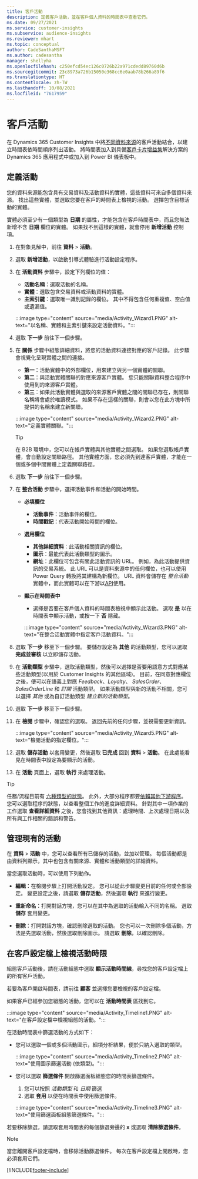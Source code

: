 ```yaml
---
title: 客戶活動
description: 定義客戶活動，並在客戶個人資料的時間表中查看它們。
ms.date: 09/27/2021
ms.service: customer-insights
ms.subservice: audience-insights
ms.reviewer: mhart
ms.topic: conceptual
author: CadeSanthaMSFT
ms.author: cadesantha
manager: shellyha
ms.openlocfilehash: c250efcd54ec126c0726b22a971cdedd89760d6b
ms.sourcegitcommit: 23c8973a726b15050e368cc6e0aab78b266a89f6
ms.translationtype: HT
ms.contentlocale: zh-TW
ms.lasthandoff: 10/08/2021
ms.locfileid: "7617959"
---
```

# <a name="customer-activities"></a>客戶活動

在 Dynamics 365 Customer Insights 中將[不同資料來源](data-sources.md)的客戶活動結合，以建立時間表依時間順序列出活動。 將時間表加入到具備[客戶卡片增益集](customer-card-add-in.md)解決方案的 Dynamics 365 應用程式中或加入到 Power BI 儀表板中。

## <a name="define-an-activity"></a>定義活動

您的資料來源能包含具有交易資料及活動資料的實體，這些資料可來自多個資料來源。 找出這些實體，並選取您要在客戶的時間表上檢視的活動。 選擇包含目標活動的實體。

實體必須至少有一個類型為 **日期** 的屬性，才能包含在客戶時間表中，而且您無法新增不含 **日期** 欄位的實體。 如果找不到這樣的實體，就會停用 **新增活動** 控制項。

1. 在對象見解中，前往 **資料** > **活動**。

1. 選取 **新增活動**，以啟動引導式體驗進行活動設定程序。

1. 在 **活動資料** 步驟中，設定下列欄位的值：

   - **活動名稱**：選取活動的名稱。
   - **實體**：選取包含交易資料或活動資料的實體。
   - **主索引鍵**：選取唯一識別記錄的欄位。 其中不得包含任何重複值、空白值或遺漏值。

   :::image type="content" source="media/Activity_Wizard1.PNG" alt-text="以名稱、實體和主索引鍵來設定活動資料。":::

1. 選取 **下一步** 前往下一個步驟。

1. 在 **關係** 步驟中組態詳細資料，將您的活動資料連接對應的客戶記錄。 此步驟會視覺化呈現實體之間的連接。  

   - **第一**：活動實體中的外部欄位，用來建立與另一個實體的關聯。
   - **第二**：與活動實體關聯的對應來源客戶實體。 您只能關聯資料整合程序中使用到的來源客戶實體。
   - **第三**：如果此活動實體與選取的來源客戶實體之間的關聯已存在，則關聯名稱將會處於唯讀模式。 如果不存在這樣的關聯，則會以您在此方塊中所提供的名稱來建立新關聯。

   :::image type="content" source="media/Activity_Wizard2.PNG" alt-text="定義實體關聯。":::

   > [!TIP]
   > 在 B2B 環境中，您可以在帳戶實體與其他實體之間選取。 如果您選取帳戶實體，會自動設定關聯路徑。 其他實體方面，您必須先到達客戶實體，才能在一個或多個中間實體上定義關聯路徑。

1. 選取 **下一步** 前往下一個步驟。 

1. 在 **整合活動** 步驟中，選擇活動事件和活動的開始時間。 
   - **必填欄位**
      - **活動事件**：活動事件的欄位。
      - **時間戳記**：代表活動開始時間的欄位。

   - **選用欄位**
      - **其他詳細資料**：此活動相關資訊的欄位。
      - **圖示**：最能代表此活動類型的圖示。
      - **網址**：此欄位可包含有關此活動資訊的 URL。 例如，為此活動提供資訊的交易系統。 此 URL 可以是資料來源中的任何欄位，也可以使用 Power Query 轉換將其建構為新欄位。 URL 資料會儲存在 *整合活動* 實體中，而此實體可以在下游以[API](apis.md)使用。

   - **顯示在時間表中**
      - 選擇是否要在客戶個人資料的時間表檢視中顯示此活動。 選取 **是** 以在時間表中顯示活動，或按一下 **否** 隱藏。

      :::image type="content" source="media/Activity_Wizard3.PNG" alt-text="在整合活動實體中指定客戶活動資料。":::

1. 選取 **下一步** 移至下一個步驟。 要儲存設定為 **其他** 的活動類型，您可以選取 **完成並審核** 以立即儲存活動。 

1. 在 **活動類型** 步驟中，選取活動類型，然後可以選擇是否要用語意方式對應某些活動類型(以用於 Customer Insights 的其他區域)。 目前，在同意對應欄位之後，便可以在語義上對應 *Feedback*、*Loyalty*、 *SalesOrder*、*SalesOrderLine* 和 *訂閱* 活動類型。 如果活動類型與新的活動不相關，您可以選擇 *其他* 或為自訂活動類型 *建立新的活動類型*。

1. 選取 **下一步** 移至下一個步驟。 

1. 在 **檢閱** 步驟中，確認您的選取。 返回先前的任何步驟，並視需要更新資訊。

   :::image type="content" source="media/Activity_Wizard5.PNG" alt-text="檢閱活動的指定欄位。":::
   
1. 選取 **儲存活動** 以套用變更，然後選取 **已完成** 回到 **資料** > **活動**。 在此處能看見在時間表中設定為要顯示的活動。 

1. 在 **活動** 頁面上，選取 **執行** 來處理活動。 

> [!TIP]
> 任務/流程目前有 [六種類型的狀態](system.md#status-types)。 此外，大部分程序都要[依賴其他下游程序](system.md#refresh-policies)。 您可以選取程序的狀態，以查看整個工作的進度詳細資料。 針對其中一項作業的工作選取 **查看詳細資料** 之後，您會找到其他資訊：處理時間、上次處理日期以及所有與工作相關的錯誤和警告。


## <a name="manage-existing-activities"></a>管理現有的活動

在 **資料** > **活動** 中，您可以查看所有已儲存的活動，並加以管理。 每個活動都是由資料列顯示，其中也包含有關來源、實體和活動類型的詳細資料。

當您選取活動時，可以使用下列動作。 

- **編輯**：在檢閱步驟上打開活動設定。 您可以從此步驟變更目前的任何或全部設定。 變更設定之後，請選取 **儲存活動**，然後選取 **執行** 來進行變更。

- **重新命名**：打開對話方塊，您可以在其中為選取的活動輸入不同的名稱。 選取 **儲存** 套用變更。

- **刪除**：打開對話方塊，確認刪除選取的活動。 您也可以一次刪除多個活動，方法是先選取活動，然後選取刪除圖示。 請選取 **刪除**，以確認刪除。

## <a name="view-activity-timelines-on-customer-profiles"></a>在客戶設定檔上檢視活動時限

組態客戶活動後，請在活動組態中選取 **顯示活動時間線**，尋找您的客戶設定檔上的所有客戶活動。

若要為客戶開啟時間表，請前往 **顧客** 並選擇您要檢視的客戶設定檔。

如果客戶已經參加您組態的活動，您可以在 **活動時間表** 區找到它。

:::image type="content" source="media/Activity_Timeline1.PNG" alt-text="在客戶設定檔中檢視組態的活動。":::

在活動時間表中篩選活動的方式如下：

- 您可以選取一個或多個活動圖示，細項分析結果，便於只納入選取的類型。

  :::image type="content" source="media/Activity_Timeline2.PNG" alt-text="使用圖示篩選活動 (依類型)。":::

- 您可以選取 **篩選條件** 開啟篩選面板組態您的時間表篩選條件。

   1. 您可以按照 *活動類型* 和 *日期* 篩選
   1. 選取 **套用** 以便在時間表中使用篩選條件。

   :::image type="content" source="media/Activity_Timeline3.PNG" alt-text="使用篩選面板組態篩選條件。":::

若要移除篩選，請選取套用時間表的每個篩選旁邊的 **x** 或選取 **清除篩選條件**。


> [!NOTE]
> 當您離開客戶設定檔時，會移除活動篩選條件。 每次在客戶設定檔上開啟時，您必須套用它們。

[!INCLUDE[footer-include](../includes/footer-banner.md)]
